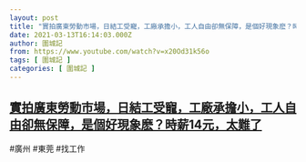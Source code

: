 ```yaml
---
layout: post
title: "實拍廣東勞動市場，日結工受寵，工廠承擔小，工人自由卻無保障，是個好現象麽？時薪14元，太難了"
date: 2021-03-13T16:14:03.000Z
author: 圍城記
from: https://www.youtube.com/watch?v=x20Od31k56o
tags: [ 圍城記 ]
categories: [ 圍城記 ]
---
```

<!--1615652043000-->
[實拍廣東勞動市場，日結工受寵，工廠承擔小，工人自由卻無保障，是個好現象麽？時薪14元，太難了](https://www.youtube.com/watch?v=x20Od31k56o)
------

<div>
#廣州 #東莞 #找工作
</div>
